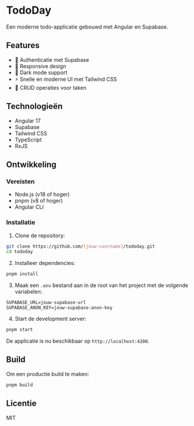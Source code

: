 # TodoDay

Een moderne todo-applicatie gebouwd met Angular en Supabase.

## Features

- 🔐 Authenticatie met Supabase
- 📱 Responsive design
- 🌙 Dark mode support
- ⚡ Snelle en moderne UI met Tailwind CSS
- 📝 CRUD operaties voor taken

## Technologieën

- Angular 17
- Supabase
- Tailwind CSS
- TypeScript
- RxJS

## Ontwikkeling

### Vereisten

- Node.js (v18 of hoger)
- pnpm (v8 of hoger)
- Angular CLI

### Installatie

1. Clone de repository:
```bash
git clone https://github.com/[jouw-username]/tododay.git
cd tododay
```

2. Installeer dependencies:
```bash
pnpm install
```

3. Maak een `.env` bestand aan in de root van het project met de volgende variabelen:
```env
SUPABASE_URL=jouw-supabase-url
SUPABASE_ANON_KEY=jouw-supabase-anon-key
```

4. Start de development server:
```bash
pnpm start
```

De applicatie is nu beschikbaar op `http://localhost:4200`.

## Build

Om een productie build te maken:

```bash
pnpm build
```

## Licentie

MIT
